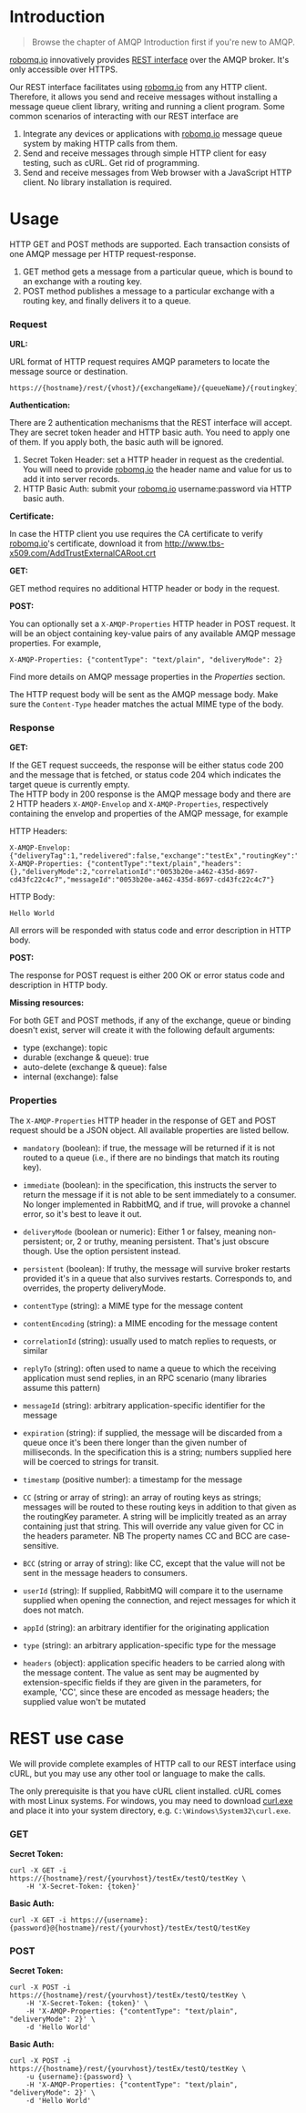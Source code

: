 # Introduction

> Browse the chapter of AMQP Introduction first if you're new to AMQP.  

[robomq.io](http://www.robomq.io) innovatively provides [REST interface](http://www.robomq.io/#thingsconnect) over the AMQP broker. It's only accessible over HTTPS.  

Our REST interface facilitates using [robomq.io](http://www.robomq.io) from any HTTP client. Therefore, it allows you send and receive messages without installing a message queue client library, writing and running a client program. Some common scenarios of interacting with our REST interface are  

1. Integrate any devices or applications with [robomq.io](http://www.robomq.io) message queue system by making HTTP calls from them.  
2. Send and receive messages through simple HTTP client for easy testing, such as cURL. Get rid of programming.  
3. Send and receive messages from Web browser with a JavaScript HTTP client. No library installation is required.  

# Usage

HTTP GET and POST methods are supported. Each transaction consists of one AMQP message per HTTP request-response.  

1. GET method gets a message from a particular queue, which is bound to an exchange with a routing key.  
2. POST method publishes a message to a particular exchange with a routing key, and finally delivers it to a queue. 

### Request

**URL:**  

URL format of HTTP request requires AMQP parameters to locate the message source or destination.  

	https://{hostname}/rest/{vhost}/{exchangeName}/{queueName}/{routingkey}

**Authentication:**  

There are 2 authentication mechanisms that the REST interface will accept. They are secret token header and HTTP basic auth. You need to apply one of them. If you apply both, the basic auth will be ignored.  
  
1. Secret Token Header: set a HTTP header in request as the credential. You will need to provide [robomq.io](http://www.robomq.io) the header name and value for us to add it into server records.  
2. HTTP Basic Auth: submit your [robomq.io](http://www.robomq.io) username:password via HTTP basic auth.  

**Certificate:**

In case the HTTP client you use requires the CA certificate to verify [robomq.io](http://www.robomq.io)'s certificate, download it from <http://www.tbs-x509.com/AddTrustExternalCARoot.crt>

**GET:**

GET method requires no additional HTTP header or body in the request.  

**POST:**

You can optionally set a `X-AMQP-Properties` HTTP header in POST request. It will be an object containing key-value pairs of any available AMQP message properties. For example,  

	X-AMQP-Properties: {"contentType": "text/plain", "deliveryMode": 2}

Find more details on AMQP message properties in the _Properties_ section.  

The HTTP request body will be sent as the AMQP message body. Make sure the `Content-Type` header matches the actual MIME type of the body.    

### Response

**GET:**  

If the GET request succeeds, the response will be either status code 200 and the message that is fetched, or status code 204 which indicates the target queue is currently empty.  
The HTTP body in 200 response is the AMQP message body and there are 2 HTTP headers `X-AMQP-Envelop` and `X-AMQP-Properties`, respectively containing the envelop and properties of the AMQP message, for example  

HTTP Headers:  

	X-AMQP-Envelop: {"deliveryTag":1,"redelivered":false,"exchange":"testEx","routingKey":"testKey","messageCount":0}
	X-AMQP-Properties: {"contentType":"text/plain","headers":{},"deliveryMode":2,"correlationId":"0053b20e-a462-435d-8697-cd43fc22c4c7","messageId":"0053b20e-a462-435d-8697-cd43fc22c4c7"}

HTTP Body: 

	Hello World

All errors will be responded with status code and error description in HTTP body.  

**POST:**  

The response for POST request is either 200 OK or error status code and description in HTTP body.  

**Missing resources:**

For both GET and POST methods, if any of the exchange, queue or binding doesn't exist, server will create it with the following default arguments:  

* type (exchange): topic
* durable (exchange & queue): true
* auto-delete (exchange & queue): false
* internal (exchange): false

### Properties

The `X-AMQP-Properties` HTTP header in the response of GET and POST request should be a JSON object. All available properties are listed bellow.  

* `mandatory` (boolean): if true, the message will be returned if it is not routed to a queue (i.e., if there are no bindings that match its routing key).

* `immediate` (boolean): in the specification, this instructs the server to return the message if it is not able to be sent immediately to a consumer. No longer implemented in RabbitMQ, and if true, will provoke a channel error, so it's best to leave it out.

* `deliveryMode` (boolean or numeric): Either 1 or falsey, meaning non-persistent; or, 2 or truthy, meaning persistent. That's just obscure though. Use the option persistent instead.

* `persistent` (boolean): If truthy, the message will survive broker restarts provided it's in a queue that also survives restarts. Corresponds to, and overrides, the property deliveryMode.

* `contentType` (string): a MIME type for the message content

* `contentEncoding` (string): a MIME encoding for the message content

* `correlationId` (string): usually used to match replies to requests, or similar

* `replyTo` (string): often used to name a queue to which the receiving application must send replies, in an RPC scenario (many libraries assume this pattern)

* `messageId` (string): arbitrary application-specific identifier for the message

* `expiration` (string): if supplied, the message will be discarded from a queue once it's been there longer than the given number of milliseconds. In the specification this is a string; numbers supplied here will be coerced to strings for transit.

* `timestamp` (positive number): a timestamp for the message

* `CC` (string or array of string): an array of routing keys as strings; messages will be routed to these routing keys in addition to that given as the routingKey parameter. A string will be implicitly treated as an array containing just that string. This will override any value given for CC in the headers parameter. NB The property names CC and BCC are case-sensitive.

* `BCC` (string or array of string): like CC, except that the value will not be sent in the message headers to consumers.

* `userId` (string): If supplied, RabbitMQ will compare it to the username supplied when opening the connection, and reject messages for which it does not match.

* `appId` (string): an arbitrary identifier for the originating application

* `type` (string): an arbitrary application-specific type for the message

* `headers` (object): application specific headers to be carried along with the message content. The value as sent may be augmented by extension-specific fields if they are given in the parameters, for example, 'CC', since these are encoded as message headers; the supplied value won't be mutated

# REST use case

We will provide complete examples of HTTP call to our REST interface using cURL, but you may use any other tool or language to make the calls.  

The only prerequisite is that you have cURL client installed. cURL comes with most Linux systems. For windows, you may need to download [curl.exe](http://curl.haxx.se/download.html) and place it into your system directory, e.g. `C:\Windows\System32\curl.exe`.  

### GET

**Secret Token:**  

	curl -X GET -i https://{hostname}/rest/{yourvhost}/testEx/testQ/testKey \
		-H 'X-Secret-Token: {token}'

**Basic Auth:**  

	curl -X GET -i https://{username}:{password}@{hostname}/rest/{yourvhost}/testEx/testQ/testKey

### POST

**Secret Token:**  

	curl -X POST -i https://{hostname}/rest/{yourvhost}/testEx/testQ/testKey \
		-H 'X-Secret-Token: {token}' \
		-H 'X-AMQP-Properties: {"contentType": "text/plain", "deliveryMode": 2}' \
		-d 'Hello World'

**Basic Auth:**  

	curl -X POST -i https://{hostname}/rest/{yourvhost}/testEx/testQ/testKey \
		-u {username}:{password} \
		-H 'X-AMQP-Properties: {"contentType": "text/plain", "deliveryMode": 2}' \
		-d 'Hello World'